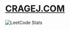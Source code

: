 # [CRAGEJ.COM](cragej.com)

![LeetCode Stats](https://leetcard.jacoblin.cool/CrageJ?theme=nord&font=UnifrakturCook&ext=heatmap)
<!--
**CrageJ/CrageJ** is a ✨ _special_ ✨ repository because its `README.md` (this file) appears on your GitHub profile.

Here are some ideas to get you started:

- 🔭 I’m currently working on ...
- 🌱 I’m currently learning ...
- 👯 I’m looking to collaborate on ...
- 🤔 I’m looking for help with ...
- 💬 Ask me about ...
- 📫 How to reach me: ...
- 😄 Pronouns: ...
- ⚡ Fun fact: ...
-->
